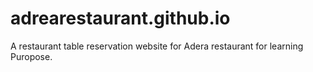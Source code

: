 # adrearestaurant.github.io
A restaurant table reservation website for Adera restaurant for learning Puropose.
